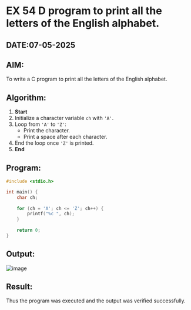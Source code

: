 # EX 54 D program to print all the letters of the English alphabet.
## DATE:07-05-2025
## AIM:
To write a C program to print all the letters of the English alphabet.

## Algorithm:

1. **Start**  
2. Initialize a character variable `ch` with `'A'`.  
3. Loop from `'A'` to `'Z'`:  
   - Print the character.  
   - Print a space after each character.  
4. End the loop once `'Z'` is printed.  
5. **End**  

 

## Program:
```c program
#include <stdio.h>

int main() {
    char ch;
    
    for (ch = 'A'; ch <= 'Z'; ch++) {
        printf("%c ", ch);
    }
    
    return 0;
}
```

## Output:

![image](https://github.com/user-attachments/assets/19dc5de0-1868-49eb-ae01-387170e6b6bc)


## Result:
Thus the program was executed and the output was verified successfully.
